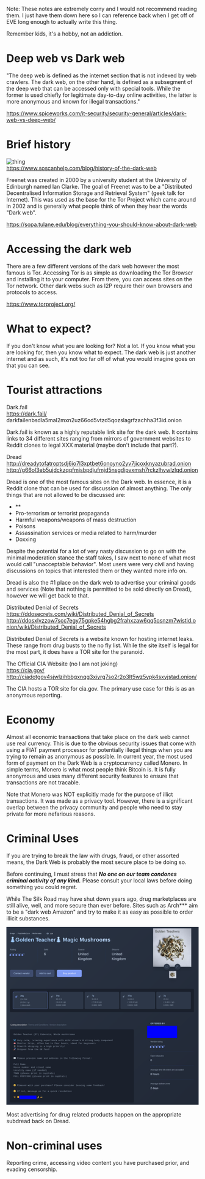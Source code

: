 Note: These notes are extremely corny and I would not recommend reading them. I just have them down here so I can reference back when I get off of EVE long enough to actually write this thing.  
  
Remember kids, it's a hobby, not an addiction. 

# Deep web vs Dark web

"The deep web is defined as the internet section that is not indexed by web crawlers. The dark web, on the other hand, is defined as a subsegment of the deep web that can be accessed only with special tools. While the former is used chiefly for legitimate day-to-day online activities, the latter is more anonymous and known for illegal transactions."

https://www.spiceworks.com/it-security/security-general/articles/dark-web-vs-deep-web/

# Brief history

![thing](https://www.soscanhelp.com/hs-fs/hubfs/History%20of%20the%20Dark%20Web%20Timeline-01-3.png?width=640&name=History%20of%20the%20Dark%20Web%20Timeline-01-3.png)  
https://www.soscanhelp.com/blog/history-of-the-dark-web  

Freenet was created in 2000 by a university student at the University of Edinburgh named Ian Clarke. The goal of Freenet was to be a "Distributed Decentralised Information Storage and Retrieval System" (geek talk for Internet). This was used as the base for the Tor Project which came around in 2002 and is generally what people think of when they hear the words "Dark web".  

https://sopa.tulane.edu/blog/everything-you-should-know-about-dark-web  

# Accessing the dark web

There are a few different versions of the dark web however the most famous is Tor. Accessing Tor is as simple as downloading the Tor Browser and installing it to your computer. From there, you can access sites on the Tor network. Other dark webs such as I2P require their own browsers and protocols to access.  

https://www.torproject.org/

# What to expect?

If you don't know what you are looking for? Not a lot. If you know what you are looking for, then you know what to expect. The dark web is just another internet and as such, it's not too far off of what you would imagine goes on that you can see.  

# Tourist attractions

Dark.fail  
https://dark.fail/  
darkfailenbsdla5mal2mxn2uz66od5vtzd5qozslagrfzachha3f3id.onion  
  
Dark.fail is known as a highly reputable link site for the dark web. It contains links to 34 different sites ranging from mirrors of government websites to Reddit clones to legal XXX material (maybe don't include that part?).   

Dread  
http://dreadytofatroptsdj6io7l3xptbet6onoyno2yv7jicoxknyazubrad.onion   
http://g66ol3eb5ujdckzqqfmjsbpdjufmjd5nsgdipvxmsh7rckzlhywlzlqd.onion  

Dread is one of the most famous sites on the Dark web. In essence, it is a Reddit clone that can be used for discussion of almost anything. The only things that are not allowed to be discussed are:  
- **
- Pro-terrorism or terrorist propaganda
- Harmful weapons/weapons of mass destruction
- Poisons
- Assassination services or media related to harm/murder
- Doxxing

Despite the potential for a lot of very nasty discussion to go on with the minimal moderation stance the staff takes, I saw next to none of what most would call "unacceptable behavior". Most users were very civil and having discussions on topics that interested them or they wanted more info on.  

Dread is also the #1 place on the dark web to advertise your criminal goods and services (Note that nothing is permitted to be sold directly on Dread), however we will get back to that.  

  
Distributed Denial of Secrets  
https://ddosecrets.com/wiki/Distributed_Denial_of_Secrets   
http://ddosxlvzzow7scc7egy75gpke54hgbg2frahxzaw6qq5osnzm7wistid.onion/wiki/Distributed_Denial_of_Secrets  

Distributed Denial of Secrets is a website known for hosting internet leaks. These range from drug busts to the no fly list. While the site itself is legal for the most part, it does have a TOR site for the paranoid.  

The Official CIA Website (no I am not joking)  
https://cia.gov/  
http://ciadotgov4sjwlzihbbgxnqg3xiyrg7so2r2o3lt5wz5ypk4sxyjstad.onion/  

The CIA hosts a TOR site for cia.gov. The primary use case for this is as an anonymous reporting.  

# Economy

Almost all economic transactions that take place on the dark web cannot use real currency. This is due to the obvious security issues that come with using a FIAT payment processor for potentially illegal things when you are trying to remain as anonymous as possible. In current year, the most used form of payment on the Dark Web is a cryptocurrency called Monero. In simple terms, Monero is what most people think Bitcoin is. It is fully anonymous and uses many different security features to ensure that transactions are not tracable.  
  
Note that Monero was NOT explicitly made for the purpose of illict transactions. It was made as a privacy tool. However, there is a significant overlap between the privacy community and people who need to stay private for more nefarious reasons.   

# Criminal Uses 

If you are trying to break the law with drugs, fraud, or other assorted means, the Dark Web is probably the most secure place to be doing so.  
  
Before continuing, I must stress that ***No one on our team condones criminal activity of any kind.*** Please consult your local laws before doing something you could regret.

While The Silk Road may have shut down years ago, drug marketplaces are still alive, well, and more secure than ever before. Sites such as Arch*** aim to be a "dark web Amazon" and try to make it as easy as possible to order illicit substances.  
  
![Listing page](assets/archlisting.png)
  
Most advertising for drug related products happen on the appropriate subdread back on Dread. 

# Non-criminal uses

Reporting crime, accessing video content you have purchased prior, and evading censorship. 